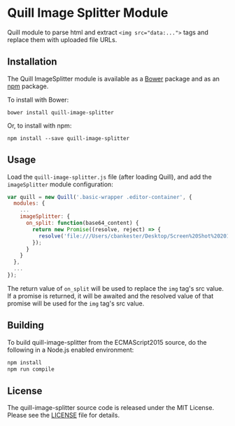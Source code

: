 # Quill Image Splitter Module

Quill module to parse html and extract `<img src="data:...">` tags and replace them with uploaded file URLs.

## Installation

The Quill ImageSplitter module is available as a [Bower](http://bower.io/) package and as an [npm](https://www.npmjs.com/) package.

To install with Bower:

`bower install quill-image-splitter`

Or, to install with npm:

`npm install --save quill-image-splitter`

## Usage

Load the `quill-image-splitter.js` file (after loading Quill), and add the `imageSplitter` module configuration:

```javascript
var quill = new Quill('.basic-wrapper .editor-container', {
  modules: {
    ...
    imageSplitter: {
      on_split: function(base64_content) {
        return new Promise((resolve, reject) => {
          resolve('file:///Users/cbankester/Desktop/Screen%20Shot%202016-01-11%20at%207.34.22%20AM.png');
        });
      }
    }
  },
  ...
});
```

The return value of `on_split` will be used to replace the `img` tag's src value. If a promise is returned, it will be awaited and the resolved value of that promise will be used for the `img` tag's src value.

## Building

To build quill-image-splitter from the ECMAScript2015 source, do the following in a Node.js enabled environment:

```bash
npm install
npm run compile
```

## License

The quill-image-splitter source code is released under the MIT License. Please see the [LICENSE](LICENSE) file for details.
